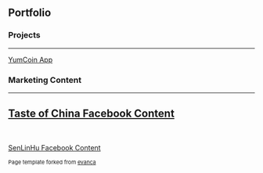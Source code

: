 ## Portfolio

### Projects
---
[YumCoin App](/pdf/sample_presentation.pdf)
<img src="">

### Marketing Content

---
[Taste of China Facebook Content](/sample_page)
<img src="">
---

<br>

[SenLinHu Facebook Content](http://example.com/)
<img src="">

<p style="font-size:11px">Page template forked from <a href="https://github.com/evanca/quick-portfolio">evanca</a></p>
<!-- Remove above link if you don't want to attibute -->
